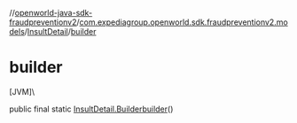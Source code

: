 //[openworld-java-sdk-fraudpreventionv2](../../../index.md)/[com.expediagroup.openworld.sdk.fraudpreventionv2.models](../index.md)/[InsultDetail](index.md)/[builder](builder.md)

# builder

[JVM]\

public final static [InsultDetail.Builder](-builder/index.md)[builder](builder.md)()
